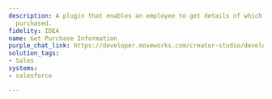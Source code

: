```yaml
---
description: A plugin that enables an employee to get details of which SKUs a customer
  purchased.
fidelity: IDEA
name: Get Purchase Information
purple_chat_link: https://developer.moveworks.com/creator-studio/developer-tools/purple-chat/?conversation=%7B%22startTimestamp%22%3A%2211%3A43%2BAM%22%2C%22messages%22%3A%5B%7B%22role%22%3A%22user%22%2C%22parts%22%3A%5B%7B%22richText%22%3A%22Which+SKUs+has+IntelliFresh+purchased%3F%22%7D%5D%7D%2C%7B%22role%22%3A%22assistant%22%2C%22parts%22%3A%5B%7B%22reasoningSteps%22%3A%5B%7B%22status%22%3A%22success%22%2C%22richText%22%3A%22%3Cp%3ESearches+Salesforce+for+customer+purchase+details%3C%2Fp%3E%22%7D%5D%7D%2C%7B%22richText%22%3A%22%3Cp%3EI+found+purchase+details+for+IntelliFresh.%3Cbr%3E%3C%2Fp%3E%22%7D%2C%7B%22richText%22%3A%22%3Cb%3E%3Cp%3EPurchase+Order+1%3A%3Cbr%3E%3C%2Fp%3E%3C%2Fb%3E%3Cbr%3E%3Cp%3E%3Cb%3ESKU%3A+%3C%2Fb%3ESaaS-001%3Cbr%3E%3Cb%3EProduct+Name%3A+%3C%2Fb%3ECloud+Storage+Pro%3Cbr%3E%3Cb%3ESeats%3A+%3C%2Fb%3E50%3Cbr%3E%3Cb%3ERenewal+Date%3A+%3C%2Fb%3E2023-12-10%3Cbr%3E%3C%2Fp%3E%22%7D%2C%7B%22richText%22%3A%22%3Cb%3E%3Cp%3EPurchase+Order+2%3A%3Cbr%3E%3C%2Fp%3E%3C%2Fb%3E%3Cbr%3E%3Cp%3E%3Cb%3ESKU%3A+%3C%2Fb%3ESaaS-002%3Cbr%3E%3Cb%3EProduct+Name%3A+%3C%2Fb%3EProject+Management+Suite%3Cbr%3E%3Cb%3ESeats%3A+%3C%2Fb%3E30%3Cbr%3E%3Cb%3ERenewal+Date%3A+%3C%2Fb%3E2024-01-15%3Cbr%3E%3C%2Fp%3E%22%7D%5D%7D%5D%7D
solution_tags:
- Sales
systems:
- salesforce

---
```

